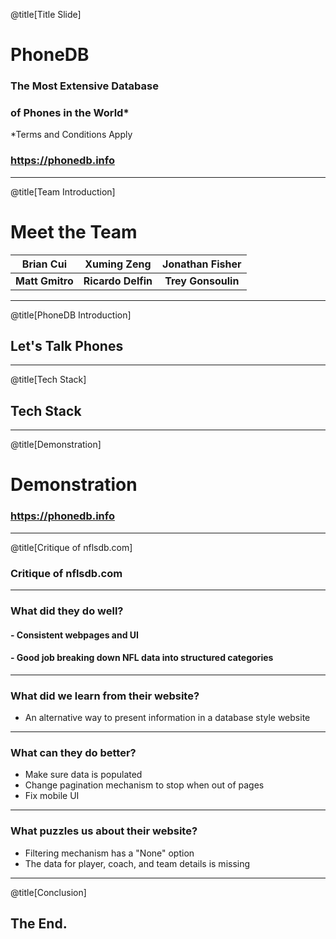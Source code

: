@title[Title Slide]

# PhoneDB
### The Most Extensive Database
### of Phones in the World*
\*Terms and Conditions Apply

### https://phonedb.info

---

@title[Team Introduction]

# Meet the Team
|  **Brian Cui**  |   **Xuming Zeng**  | **Jonathan Fisher** |
|:---------------:|:------------------:|:-------------------:|
| **Matt Gmitro** | **Ricardo Delfin** |  **Trey Gonsoulin** |

---

@title[PhoneDB Introduction]

## Let's Talk Phones

---

@title[Tech Stack]

## Tech Stack

---

@title[Demonstration]

# Demonstration
### https://phonedb.info

---

@title[Critique of nflsdb.com]
### Critique of nflsdb.com

---

### What did they do well?
#### - Consistent webpages and UI
#### - Good job breaking down NFL data into structured categories

---

### What did we learn from their website?
 - An alternative way to present information in a database style website

---

### What can they do better?
 - Make sure data is populated 
 - Change pagination mechanism to stop when out of pages
 - Fix mobile UI

---

### What puzzles us about their website? 
 - Filtering mechanism has a "None" option
 - The data for player, coach, and team details is missing

---

@title[Conclusion]

## The End.